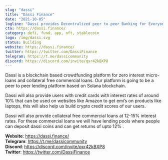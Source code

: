 ```yaml
---
slug: "dassi"
title: "Dassi Finance"
date: "2021-10-05"
logline: "Dassi provides Decentralized peer to peer Banking for Everyone"
cta: https://dassi.finance/
category: defi, fund, app, nft, stablecoin
logo: /img/dassi.svg
status: Building
website: https://dassi.finance/
twitter: https://twitter.com/DassiFinance
telegram: https://t.me/dassicommunity
discord: https://discord.com/invite/qxr42kBXP8
---
```


Dassi is a blockchain based crowdfunding platform for zero interest micro-loans and collateral free commercial loans. Our platform is going to be a peer to peer lending platform based on Solana blockchain.

Dassi will also provide users with credit cards with interest rates of around 10% that can be used on websites like Amazon to get emi’s on products like laptops, this will also help us build crypto credit scores of our users.

Dassi will also provide collateral free commercial loans at 12-15% interest rates. For these commercial loans we will have lending pools where people can deposit dassi coins and can get returns of upto 12% .

<b>Website</b>: https://dassi.finance/ </br>
<b>Telegram</b>: https://t.me/dassicommunity </br>
<b>Discord</b>: https://discord.com/invite/qxr42kBXP8 </br>
<b>Twitter</b>: https://twitter.com/DassiFinance </br>

